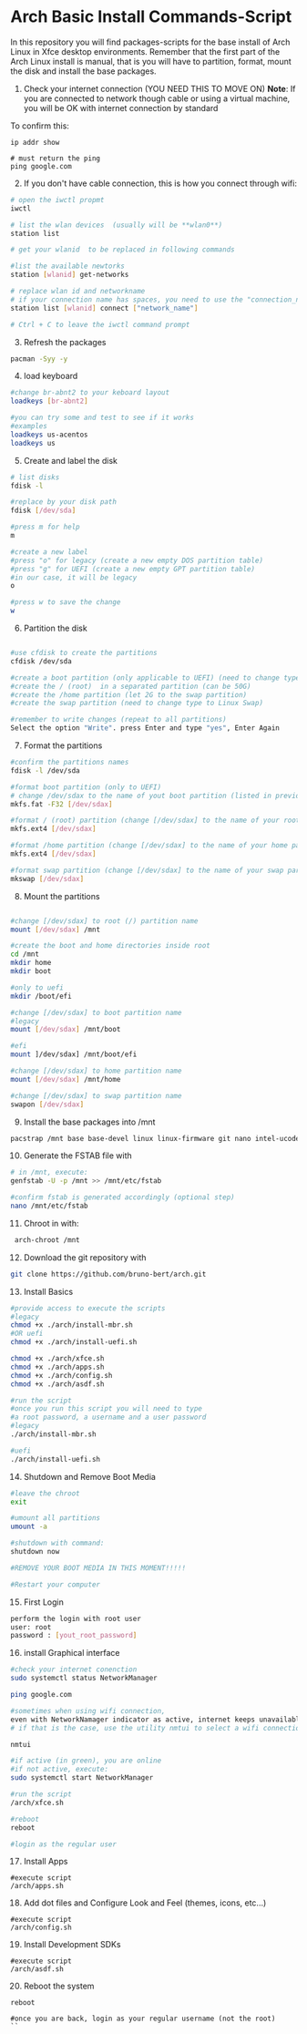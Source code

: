 # Arch Basic Install Commands-Script

In this repository you will find packages-scripts for the base install of Arch Linux in Xfce desktop environments. 
Remember that the first part of the Arch Linux install is manual, that is you will have to partition, format, mount the disk and install the base packages.

1. Check your internet connection (YOU NEED THIS TO MOVE ON)
**Note**: If you are connected to network though cable or using a virtual machine, you will be OK with internet connection by standard

To confirm this:

```
ip addr show

# must return the ping
ping google.com
```

2. If you don't have cable connection, this is how you connect through wifi:

```bash
# open the iwctl propmt
iwctl

# list the wlan devices  (usually will be **wlan0**)
station list

# get your wlanid  to be replaced in following commands

#list the available newtorks
station [wlanid] get-networks

# replace wlan id and networkname
# if your connection name has spaces, you need to use the "connection_name" between the quotes
station list [wlanid] connect ["network_name"]

# Ctrl + C to leave the iwctl command prompt
```

3. Refresh the packages
```bash
pacman -Syy -y
```

4. load keyboard
```bash
#change br-abnt2 to your keboard layout
loadkeys [br-abnt2]

#you can try some and test to see if it works
#examples
loadkeys us-acentos
loadkeys us
```

5. Create and label the disk

```bash
# list disks
fdisk -l 

#replace by your disk path
fdisk [/dev/sda]

#press m for help
m

#create a new label
#press "o" for legacy (create a new empty DOS partition table)
#press "g" for UEFI (create a new empty GPT partition table)
#in our case, it will be legacy
o

#press w to save the change
w
```



6. Partition the disk
```bash

#use cfdisk to create the partitions
cfdisk /dev/sda

#create a boot partition (only applicable to UEFI) (need to change type to Linux Boot)
#create the / (root)  in a separated partition (can be 50G)
#create the /home partition (let 2G to the swap partition)
#create the swap partition (need to change type to Linux Swap)

#remember to write changes (repeat to all partitions)
Select the option "Write". press Enter and type "yes", Enter Again
```


7. Format the partitions

```bash
#confirm the partitions names
fdisk -l /dev/sda

#format boot partition (only to UEFI)
# change /dev/sdax to the name of yout boot partition (listed in previous command)
mkfs.fat -F32 [/dev/sdax]

#format / (root) partition (change [/dev/sdax] to the name of your root partition) (usually in linux, use ext4 type)
mkfs.ext4 [/dev/sdax]

#format /home partition (change [/dev/sdax] to the name of your home partition) (usually in linux, use ext4 type)
mkfs.ext4 [/dev/sdax]

#format swap partition (change [/dev/sdax] to the name of your swap partition) (usually in linux, use ext4 type)
mkswap [/dev/sdax]
```

8. Mount the partitions
```bash

#change [/dev/sdax] to root (/) partition name 
mount [/dev/sdax] /mnt

#create the boot and home directories inside root
cd /mnt 
mkdir home
mkdir boot

#only to uefi
mkdir /boot/efi

#change [/dev/sdax] to boot partition name 
#legacy
mount [/dev/sdax] /mnt/boot

#efi
mount ]/dev/sdax] /mnt/boot/efi

#change [/dev/sdax] to home partition name 
mount [/dev/sdax] /mnt/home

#change [/dev/sdax] to swap partition name 
swapon [/dev/sdax]

```


9. Install the base packages into /mnt 

```bash
pacstrap /mnt base base-devel linux linux-firmware git nano intel-ucode (or amd-ucode))
```

10. Generate the FSTAB file with
```bash
# in /mnt, execute:
genfstab -U -p /mnt >> /mnt/etc/fstab

#confirm fstab is generated accordingly (optional step)
nano /mnt/etc/fstab
```


11. Chroot in with:
```bash
 arch-chroot /mnt
 ```

12. Download the git repository with 
```bash
git clone https://github.com/bruno-bert/arch.git

```

13. Install Basics

```bash
#provide access to execute the scripts
#legacy
chmod +x ./arch/install-mbr.sh
#OR uefi
chmod +x ./arch/install-uefi.sh

chmod +x ./arch/xfce.sh
chmod +x ./arch/apps.sh
chmod +x ./arch/config.sh
chmod +x ./arch/asdf.sh

#run the script
#once you run this script you will need to type
#a root password, a username and a user password
#legacy
./arch/install-mbr.sh

#uefi
./arch/install-uefi.sh

``` 

14. Shutdown and Remove Boot Media

```bash
#leave the chroot
exit

#umount all partitions
umount -a

#shutdown with command:
shutdown now

#REMOVE YOUR BOOT MEDIA IN THIS MOMENT!!!!!

#Restart your computer

``` 

15. First Login
```bash
perform the login with root user
user: root
password : [yout_root_password]
```

16. install Graphical interface
```bash
#check your internet conenction
sudo systemctl status NetworkManager

ping google.com

#sometimes when using wifi connection, 
even with NetworkNamager indicator as active, internet keeps unavailable
# if that is the case, use the utility nmtui to select a wifi connection

nmtui

#if active (in green), you are online
#if not active, execute:
sudo systemctl start NetworkManager

#run the script
/arch/xfce.sh

#reboot
reboot

#login as the regular user
``` 

17. Install Apps
```
#execute script
/arch/apps.sh
```

18. Add dot files and Configure Look and Feel (themes, icons, etc...)
```
#execute script
/arch/config.sh
```

19. Install Development SDKs
```
#execute script
/arch/asdf.sh
```

20. Reboot the system
```
reboot

#once you are back, login as your regular username (not the root)
`` 
